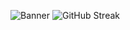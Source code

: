 ![Banner](https://i.ibb.co/71r8ycw/replicate-prediction-wlx3ofrbczbt7fo4yzfwxzs34e.jpg)
![GitHub Streak](https://github-readme-streak-stats.herokuapp.com?user=Alauddin-24434&theme=algolia)

